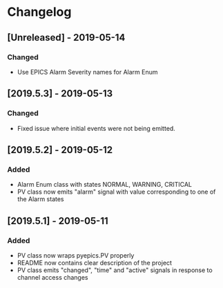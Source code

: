 # Changelog

## [Unreleased] - 2019-05-14
### Changed
- Use EPICS Alarm Severity names for Alarm Enum 

## [2019.5.3] - 2019-05-13
### Changed
- Fixed issue where initial events were not being emitted. 

## [2019.5.2] - 2019-05-12
### Added
- Alarm Enum class with states NORMAL, WARNING, CRITICAL
- PV class now emits "alarm" signal with value corresponding to one of the Alarm states

## [2019.5.1] - 2019-05-11
### Added
- PV class now wraps pyepics.PV properly
- README now contains clear description of the project
- PV class emits "changed", "time" and "active" signals in response to channel access changes 